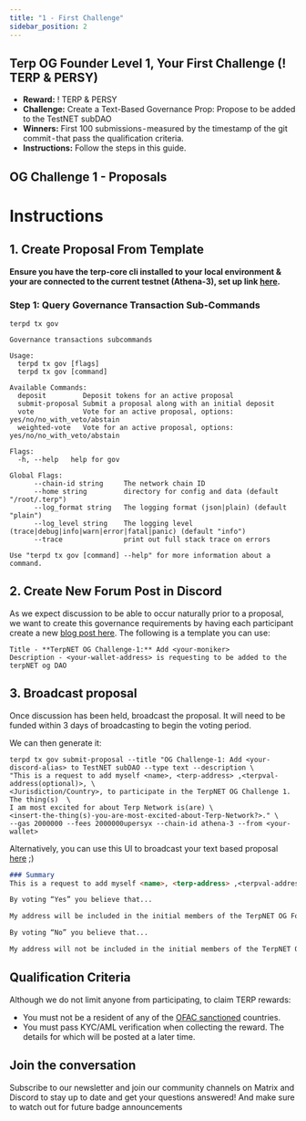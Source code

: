 ```yaml
---
title: "1 - First Challenge"
sidebar_position: 2
---
```

## Terp OG Founder Level 1, Your First Challenge (! TERP & PERSY)
- **Reward:** ! TERP & PERSY
- **Challenge:** Create a Text-Based Governance Prop: Propose to be added to the TestNET subDAO
- **Winners:** First 100 submissions - measured by the timestamp of the git commit - that pass the qualification criteria.
- **Instructions:** Follow the steps in this guide.

## OG Challenge 1 - Proposals

# Instructions 
## 1. Create Proposal From Template
**Ensure you have the terp-core cli installed to your local environment & your are connected to the current testnet (Athena-3), set up link [here](https://3000-terpnetwork-docs-6w1hz3big1j.ws-us86.gitpod.io/overview/getting-started).**
### Step 1: Query Governance Transaction Sub-Commands
```
terpd tx gov 
```
```
Governance transactions subcommands

Usage:
  terpd tx gov [flags]
  terpd tx gov [command]

Available Commands:
  deposit         Deposit tokens for an active proposal
  submit-proposal Submit a proposal along with an initial deposit
  vote            Vote for an active proposal, options: yes/no/no_with_veto/abstain
  weighted-vote   Vote for an active proposal, options: yes/no/no_with_veto/abstain

Flags:
  -h, --help   help for gov

Global Flags:
      --chain-id string     The network chain ID
      --home string         directory for config and data (default "/root/.terp")
      --log_format string   The logging format (json|plain) (default "plain")
      --log_level string    The logging level (trace|debug|info|warn|error|fatal|panic) (default "info")
      --trace               print out full stack trace on errors

Use "terpd tx gov [command] --help" for more information about a command.
```

## 2. Create New Forum Post in Discord
As we expect discussion to be able to occur naturally prior to a proposal, we want to create this governance requirements by having each participant create a new [blog post here](https://discord.gg/zpytveXenW). The following is a template you can use:
```
Title - **TerpNET OG Challenge-1:** Add <your-moniker>
Description - <your-wallet-address> is requesting to be added to the terpNET og DAO 
```

## 3. Broadcast proposal 
Once discussion has been held, broadcast the proposal. It will need to be funded within 3 days of broadcasting to begin the voting period.

We can then generate it:
```
terpd tx gov submit-proposal --title "OG Challenge-1: Add <your-discord-alias> to TestNET subDAO --type text --description \
"This is a request to add myself <name>, <terp-address> ,<terpval-address(optional)>, \
<Jurisdiction/Country>, to participate in the TerpNET OG Challenge 1. The thing(s)  \ 
I am most excited for about Terp Network is(are) \
<insert-the-thing(s)-you-are-most-excited-about-Terp-Network?>." \  
--gas 2000000 --fees 2000000upersyx --chain-id athena-3 --from <your-wallet>

```
Alternatively, you can use this UI to broadcast your text based proposal [here](https://proposals.subtract.fi/draft?type=TextProposal&chain=terpnettestnet) ;)
```md
### Summary
This is a request to add myself <name>, <terp-address> ,<terpval-address(optional)>,<Jurisdiction/Country> to participate in the TerpNET OG challenge 1. The thing(s) I am most excited for about Terp Network is(are) <insert-the-thing(s)-you-are-most-excited-about-Terp-Network?>." 

By voting “Yes” you believe that...

My address will be included in the initial members of the TerpNET OG Founders DAO

By voting “No” you believe that...

My address will not be included in the initial members of the TerpNET OG Founders DAO
```

## Qualification Criteria
Although we do not limit anyone from participating, to claim TERP rewards:
- You must not be a resident of any of the [OFAC sanctioned](https://home.treasury.gov/policy-issues/office-of-foreign-assets-control-sanctions-programs-and-information) countries.
- You must pass KYC/AML verification when collecting the reward. The details for which will be posted at a later time.

## Join the conversation 
Subscribe to our newsletter and join our community channels on Matrix and Discord to stay up to date and get your questions answered! And make sure to watch out for future badge announcements